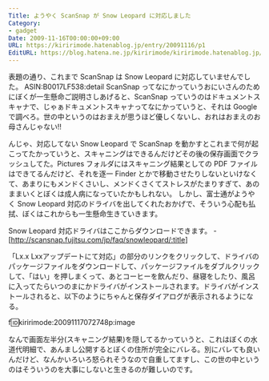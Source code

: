 ```yaml
---
Title: ようやく ScanSnap が Snow Leopard に対応しました
Category:
- gadget
Date: 2009-11-16T00:00:00+09:00
URL: https://kiririmode.hatenablog.jp/entry/20091116/p1
EditURL: https://blog.hatena.ne.jp/kiririmode/kiririmode.hatenablog.jp/atom/entry/8454420450078212393
---
```


表題の通り、これまで ScanSnap は Snow Leopard に対応していませんでした。
ASIN:B0017LF538:detail
ScanSnap ってなにかっていうおにいさんのためにぼくが一生懸命ご説明さしあげると、ScanSnap っていうのはドキュメントスキャナで、じゃぁドキュメントスキャナってなにかっていうと、それは Google で調べろ。世の中というのはおまえが思うほど優しくないし、おれはおまえのお母さんじゃない!!

んじゃ、対応してない Snow Leopard で ScanSnap を動かすとこれまで何が起こってたかっていうと、スキャニングはできるんだけどその後の保存画面でクラッシュしてた。Pictures フォルダにはスキャニング結果としての PDF ファイルはできてるんだけど、それを逐一 Finder とかで移動させたりしないといけなくて、あまりにもメンドくさいし、メンドくさくてストレスがたまりすぎて、あのままいくとぼくは成人病になっていたかもしれない。
しかし、富士通がようやく Snow Leopard 対応のドライバを出してくれたおかげで、そういう心配も払拭、ぼくはこれからも一生懸命生きていきます。

Snow Leopard 対応ドライバはここからダウンロードできます。
-[http://scansnap.fujitsu.com/jp/faq/snowleopard/:title]

「Lx.x Lxxアップデートにて対応」の部分のリンクをクリックして、ドライバのパッケージファイルをダウンロードして、パッケージファイルをダブルクリックして、「はい」を押しまくって、あとコーヒーを飲んだり、昼寝をしたり、風呂に入ってたらいつのまにかドライバがインストールされます。ドライバがインストールされると、以下のようにちゃんと保存ダイアログが表示されるようになる。

f:id:kiririmode:20091117072748p:image

なんで画面左半分(スキャニング結果)を隠してるかっていうと、これはぼくの水道代明細で、あんまし公開するとぼくの住所が完全にバレる。別にバレても良いんだけど、なんかいろいろ怒られそうなので自重してますし、この世の中というのはそういうのを大事にしないと生きるのが難しいのです。
